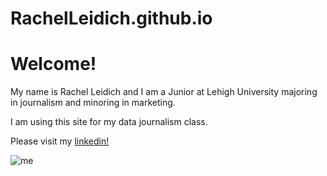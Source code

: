 # RachelLeidich.github.io
# Welcome!
My name is Rachel Leidich and I am a Junior at Lehigh University majoring in journalism and minoring in marketing. 

I am using this site for my data journalism class. 

Please visit my [linkedin!](https://www.linkedin.com/in/rachel-leidich-886365212/)

![me](https://github.com/RachelLeidich/RachelLeidich.github.io/blob/main/headshot%202.jpg?raw=true)
